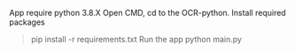 App require python 3.8.X
Open CMD, cd to the OCR-python.
Install required packages
> pip install -r requirements.txt
Run the app
> python main.py

